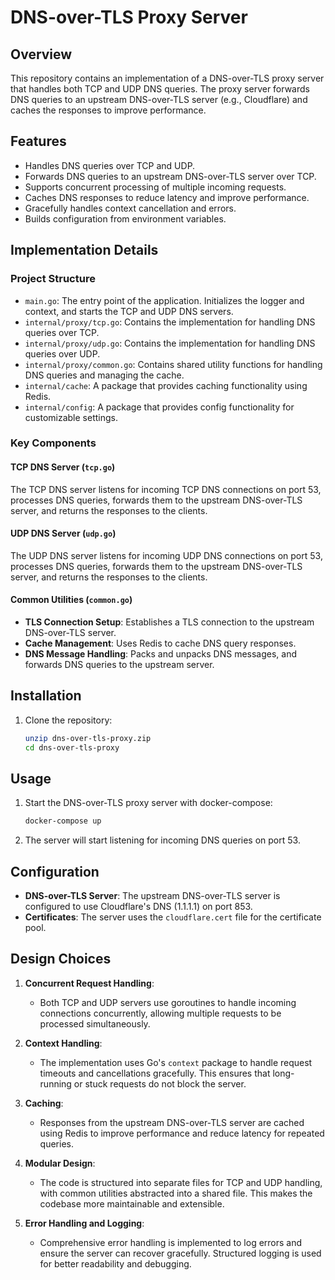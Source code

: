 # DNS-over-TLS Proxy Server

## Overview

This repository contains an implementation of a DNS-over-TLS proxy server that handles both TCP and UDP DNS queries. The proxy server forwards DNS queries to an upstream DNS-over-TLS server (e.g., Cloudflare) and caches the responses to improve performance.

## Features

- Handles DNS queries over TCP and UDP.
- Forwards DNS queries to an upstream DNS-over-TLS server over TCP.
- Supports concurrent processing of multiple incoming requests.
- Caches DNS responses to reduce latency and improve performance.
- Gracefully handles context cancellation and errors.
- Builds configuration from environment variables.

## Implementation Details

### Project Structure

- `main.go`: The entry point of the application. Initializes the logger and context, and starts the TCP and UDP DNS servers.
- `internal/proxy/tcp.go`: Contains the implementation for handling DNS queries over TCP.
- `internal/proxy/udp.go`: Contains the implementation for handling DNS queries over UDP.
- `internal/proxy/common.go`: Contains shared utility functions for handling DNS queries and managing the cache.
- `internal/cache`: A package that provides caching functionality using Redis.
- `internal/config`: A package that provides config functionality for customizable settings.

### Key Components

#### TCP DNS Server (`tcp.go`)

The TCP DNS server listens for incoming TCP DNS connections on port 53, processes DNS queries, forwards them to the upstream DNS-over-TLS server, and returns the responses to the clients.

#### UDP DNS Server (`udp.go`)

The UDP DNS server listens for incoming UDP DNS connections on port 53, processes DNS queries, forwards them to the upstream DNS-over-TLS server, and returns the responses to the clients.

#### Common Utilities (`common.go`)

- **TLS Connection Setup**: Establishes a TLS connection to the upstream DNS-over-TLS server.
- **Cache Management**: Uses Redis to cache DNS query responses.
- **DNS Message Handling**: Packs and unpacks DNS messages, and forwards DNS queries to the upstream server.

## Installation

1. Clone the repository:
    ```sh
    unzip dns-over-tls-proxy.zip
    cd dns-over-tls-proxy
    ```


## Usage

1. Start the DNS-over-TLS proxy server with docker-compose:
    ```sh
    docker-compose up
    ```

2. The server will start listening for incoming DNS queries on port 53.
 
## Configuration
 
- **DNS-over-TLS Server**: The upstream DNS-over-TLS server is configured to use Cloudflare's DNS (1.1.1.1) on port 853.
- **Certificates**: The server uses the `cloudflare.cert` file for the certificate pool.

## Design Choices

1. **Concurrent Request Handling**:
    - Both TCP and UDP servers use goroutines to handle incoming connections concurrently, allowing multiple requests to be processed simultaneously.

2. **Context Handling**:
    - The implementation uses Go's `context` package to handle request timeouts and cancellations gracefully. This ensures that long-running or stuck requests do not block the server.

3. **Caching**:
    - Responses from the upstream DNS-over-TLS server are cached using Redis to improve performance and reduce latency for repeated queries.

4. **Modular Design**:
    - The code is structured into separate files for TCP and UDP handling, with common utilities abstracted into a shared file. This makes the codebase more maintainable and extensible.

5. **Error Handling and Logging**:
    - Comprehensive error handling is implemented to log errors and ensure the server can recover gracefully. Structured logging is used for better readability and debugging.

